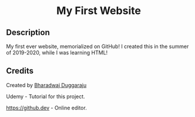 <h1 align="center">My First Website</h1>

## Description
My first ever website, memorialized on GitHub! I created this in the summer of 2019-2020, while I was learning HTML!

## Credits
Created by [Bharadwaj Duggaraju](https://bharadwaj.duggaraju.com)

Udemy - Tutorial for this project.

https://github.dev - Online editor.
